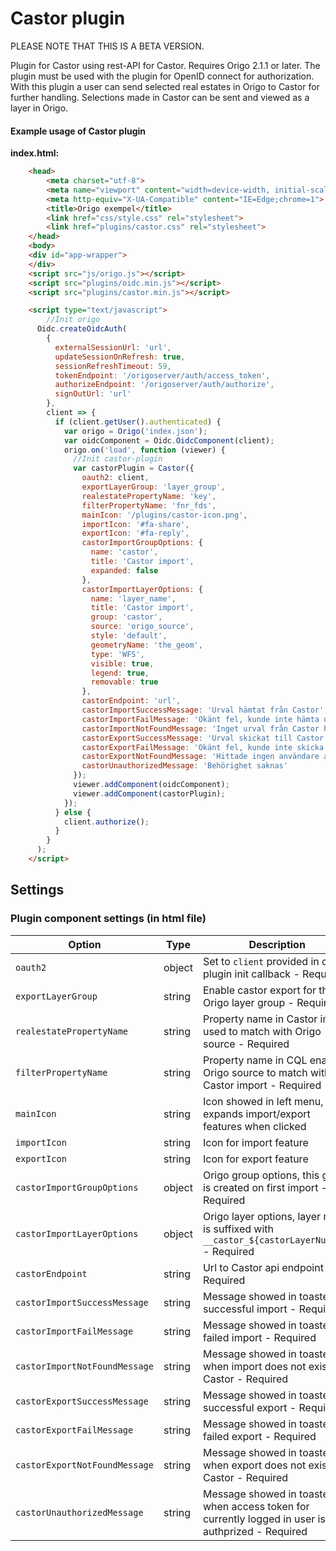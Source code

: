 # Castor plugin

PLEASE NOTE THAT THIS IS A BETA VERSION.

Plugin for Castor using rest-API for Castor. Requires Origo 2.1.1 or later. The plugin must be used with the plugin for OpenID connect for authorization.
With this plugin a user can send selected real estates in Origo to Castor for further handling. Selections made in Castor can be sent and viewed as a layer in Origo. 

#### Example usage of Castor plugin

**index.html:**
```html
    <head>
    	<meta charset="utf-8">
    	<meta name="viewport" content="width=device-width, initial-scale=1.0, user-scalable=no">
    	<meta http-equiv="X-UA-Compatible" content="IE=Edge;chrome=1">
    	<title>Origo exempel</title>
    	<link href="css/style.css" rel="stylesheet">
    	<link href="plugins/castor.css" rel="stylesheet">
    </head>
    <body>
    <div id="app-wrapper">
    </div>
    <script src="js/origo.js"></script>
    <script src="plugins/oidc.min.js"></script>
    <script src="plugins/castor.min.js"></script>

    <script type="text/javascript">
    	//Init origo
      Oidc.createOidcAuth(
        {
          externalSessionUrl: 'url',
          updateSessionOnRefresh: true,
          sessionRefreshTimeout: 59,
          tokenEndpoint: '/origoserver/auth/access_token',
          authorizeEndpoint: '/origoserver/auth/authorize',
          signOutUrl: 'url'
        },
        client => {
          if (client.getUser().authenticated) {
            var origo = Origo('index.json');
            var oidcComponent = Oidc.OidcComponent(client);
            origo.on('load', function (viewer) {
              //Init castor-plugin
              var castorPlugin = Castor({
                oauth2: client,
                exportLayerGroup: 'layer_group',
                realestatePropertyName: 'key',
                filterPropertyName: 'fnr_fds',
                mainIcon: '/plugins/castor-icon.png',
                importIcon: '#fa-share',
                exportIcon: '#fa-reply',
                castorImportGroupOptions: {
                  name: 'castor',
                  title: 'Castor import',
                  expanded: false
                },
                castorImportLayerOptions: {
                  name: 'layer_name',
                  title: 'Castor import',
                  group: 'castor',
                  source: 'origo_source',
                  style: 'default',
                  geometryName: 'the_geom',
                  type: 'WFS',
                  visible: true,
                  legend: true,
                  removable: true
                },
                castorEndpoint: 'url',
                castorImportSuccessMessage: 'Urval hämtat från Castor',
                castorImportFailMessage: 'Okänt fel, kunde inte hämta urval från Castor',
                castorImportNotFoundMessage: 'Inget urval från Castor hittades',
                castorExportSuccessMessage: 'Urval skickat till Castor',
                castorExportFailMessage: 'Okänt fel, kunde inte skicka urval till Castor',
                castorExportNotFoundMessage: 'Hittade ingen användare att skicka urval till',
                castorUnauthorizedMessage: 'Behörighet saknas'
              });
              viewer.addComponent(oidcComponent);
              viewer.addComponent(castorPlugin);
            });
          } else {
            client.authorize();
          }
        }
      );
    </script>
```
## Settings
### Plugin component settings (in html file)
Option | Type | Description
---|---|---
`oauth2` | object | Set to `client` provided in oidc-plugin init callback - Required
`exportLayerGroup` | string | Enable castor export for this Origo layer group - Required
`realestatePropertyName` | string | Property name in Castor import used to match with Origo source - Required
`filterPropertyName` | string | Property name in CQL enabled Origo source to match with Castor import - Required
`mainIcon` | string | Icon showed in left menu, expands import/export features when clicked
`importIcon` | string | Icon for import feature
`exportIcon` | string | Icon for export feature
`castorImportGroupOptions` | object | Origo group options, this group is created on first import - Required
`castorImportLayerOptions` | object | Origo layer options, layer name is suffixed with `__castor_${castorLayerNumber}` - Required
`castorEndpoint` | string | Url to Castor api endpoint - Required
`castorImportSuccessMessage` | string | Message showed in toaster on successful import - Required
`castorImportFailMessage` | string | Message showed in toaster on failed import - Required
`castorImportNotFoundMessage` | string | Message showed in toaster when import does not exist in Castor - Required
`castorExportSuccessMessage` | string | Message showed in toaster on successful export - Required
`castorExportFailMessage` | string | Message showed in toaster on failed export - Required
`castorExportNotFoundMessage` | string | Message showed in toaster when export does not exist in Castor - Required
`castorUnauthorizedMessage` | string | Message showed in toaster when access token for currently logged in user is not authprized - Required
